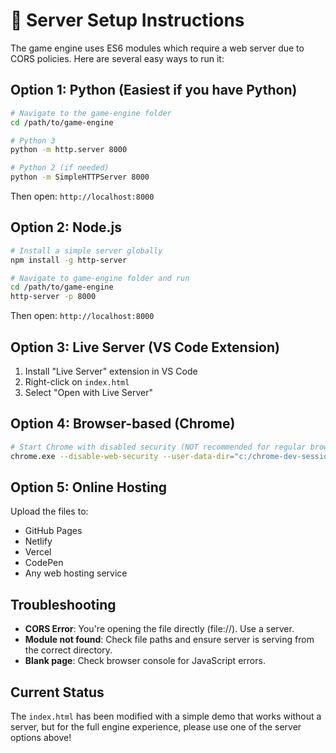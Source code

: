 # 🚀 Server Setup Instructions

The game engine uses ES6 modules which require a web server due to CORS policies. Here are several easy ways to run it:

## Option 1: Python (Easiest if you have Python)
```bash
# Navigate to the game-engine folder
cd /path/to/game-engine

# Python 3
python -m http.server 8000

# Python 2 (if needed)
python -m SimpleHTTPServer 8000
```
Then open: `http://localhost:8000`

## Option 2: Node.js
```bash
# Install a simple server globally
npm install -g http-server

# Navigate to game-engine folder and run
cd /path/to/game-engine
http-server -p 8000
```
Then open: `http://localhost:8000`

## Option 3: Live Server (VS Code Extension)
1. Install "Live Server" extension in VS Code
2. Right-click on `index.html`
3. Select "Open with Live Server"

## Option 4: Browser-based (Chrome)
```bash
# Start Chrome with disabled security (NOT recommended for regular browsing)
chrome.exe --disable-web-security --user-data-dir="c:/chrome-dev-session"
```

## Option 5: Online Hosting
Upload the files to:
- GitHub Pages
- Netlify
- Vercel
- CodePen
- Any web hosting service

## Troubleshooting
- **CORS Error**: You're opening the file directly (file://). Use a server.
- **Module not found**: Check file paths and ensure server is serving from the correct directory.
- **Blank page**: Check browser console for JavaScript errors.

## Current Status
The `index.html` has been modified with a simple demo that works without a server, but for the full engine experience, please use one of the server options above!
